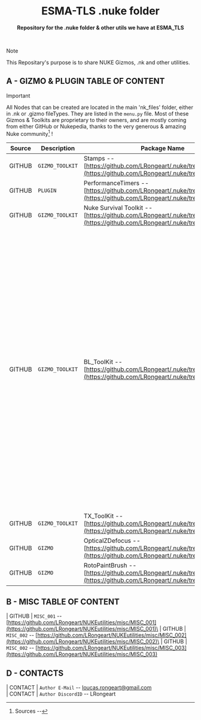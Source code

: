 <div align="center">
	<h1>ESMA-TLS .nuke folder</h1>
	<p>
		<b>Repository for the .nuke folder & other utils we have at ESMA_TLS</b>
	</p>
	<br>
</div>

>[!NOTE]
>This Repositary's purpose is to share NUKE Gizmos, .nk and other utilities.



## A - GIZMO & PLUGIN TABLE OF CONTENT
>[!IMPORTANT]
>All Nodes that can be created are located in the main 'nk_files' folder, either in .nk or .gizmo fileTypes. They are listed in the `menu.py` file.
>Most of these Gizmos & Toolkits are proprietary to their owners, and are mostly coming from either GitHub or Nukepedia, thanks to the very generous & amazing Nuke community[^1] !

| Source | Description | Package Name | Node List |
| --- | --- | --- | --- |
| GITHUB    | `GIZMO_TOOLKIT` | Stamps -- [https://github.com/LRongeart/.nuke/tree/main/stamps](https://github.com/LRongeart/.nuke/tree/main/stamps) | <sub>*Stamps*</sub>
| GITHUB    | `PLUGIN` | PerformanceTimers -- [https://github.com/LRongeart/.nuke/tree/main](https://github.com/LRongeart/.nuke/tree/main) | <sub>*null*</ins></sub>
| GITHUB    | `GIZMO_TOOLKIT` |  Nuke Survival Toolkit -- [https://github.com/LRongeart/.nuke/tree/main/nk_files](https://github.com/LRongeart/.nuke/tree/main/nk_files) | <sub>281 Nodes, see the [Offical Documentation](https://github.com/LRongeart/.nuke/blob/main/NukeSurvivalToolkit_publicRelease-2.1.1/NukeSurvivalToolkit_Documentation_Release_v2.1.0.pdf)</sub>
| GITHUB    | `GIZMO_TOOLKIT` | BL_ToolKit -- [https://github.com/LRongeart/.nuke/tree/main/nk_files](https://github.com/LRongeart/.nuke/tree/main/nk_files) | <sub>*bl_Arc, bl_BlurChroma, bl_Bokeh, bl_Bulge, bl_Bytes, bl_ChannelBox, bl_ChromatixAberation, bl_CleanOUT, bl_ColorEdge, bl_ColorSupress, bl_Compress, bl_Convolve, bl_CurveFilter, bl_Despillator, bl_EdgeExtend2, bl_Emboss, bl_Expand, bl_Filler, bl_GUISwitch, bl_HSVKeyer, bl_IBlur, bl_IBokeh, bl_IDilateErode, bl_IDisplace, bl_ITime, bl_LayerAE, bl_Line, bl_Match, bl_mf_Binary, bl_mf_Border, bl_mf_DirectionalBlur, bl_mf_Occlusion, bl_mf_ShapeSofter, bl_Monochrome, bl_Mosaic, bl_Normalizer, bl_Random, bl_Randomizer, bl_Sample, bl_SaturationRGB, bl_ScanLines, bl_Scanner, bl_ScanScline, bl_Scanner, bl_ScanSclice, bl_Scatterize, bl_Scroll, bl_SetBBOXColor, bl_Shape, bl_Sclice, bl_Solarize, bl_SpillSupress, bl_Star, bl_Threshold, bl_TileMosaic, bl_ToBBOX, bl_Twirl, bl_Wave, bl_Zebrafy*</sub>
| GITHUB    | `GIZMO_TOOLKIT` | TX_ToolKit -- [https://github.com/LRongeart/.nuke/tree/main/nk_files](https://github.com/LRongeart/.nuke/tree/main/nk_files) | <sub>*TX_Bloom, TX_Fog, TX_HueKeyer*</sub>
| GITHUB    | `GIZMO` | OpticalZDefocus -- [https://github.com/LRongeart/.nuke/tree/main/nk_files](https://github.com/LRongeart/.nuke/tree/main/nk_files) | <sub>*OpticalZDefocus*</sub>
| GITHUB    | `GIZMO` | RotoPaintBrush -- [https://github.com/LRongeart/.nuke/tree/main/nk_files](https://github.com/LRongeart/.nuke/tree/main/nk_files) | <sub>*RotoPaintBrush*</sub>


## B - MISC TABLE OF CONTENT
| GITHUB    | `MISC_001` -- [https://github.com/LRongeart/NUKEutilities/misc/MISC_001](https://github.com/LRongeart/NUKEutilities/misc/MISC_001)\
| GITHUB    | `MISC_002` -- [https://github.com/LRongeart/NUKEutilities/misc/MISC_002](https://github.com/LRongeart/NUKEutilities/misc/MISC_002)\
| GITHUB    | `MISC_002` -- [https://github.com/LRongeart/NUKEutilities/misc/MISC_003](https://github.com/LRongeart/NUKEutilities/misc/MISC_003)


## D - CONTACTS
| CONTACT     | `Author E-Mail` -- loucas.rongeart@gmail.com\
| CONTACT     | `Author DiscordID` -- LRongeart

[^1]: Sources --

